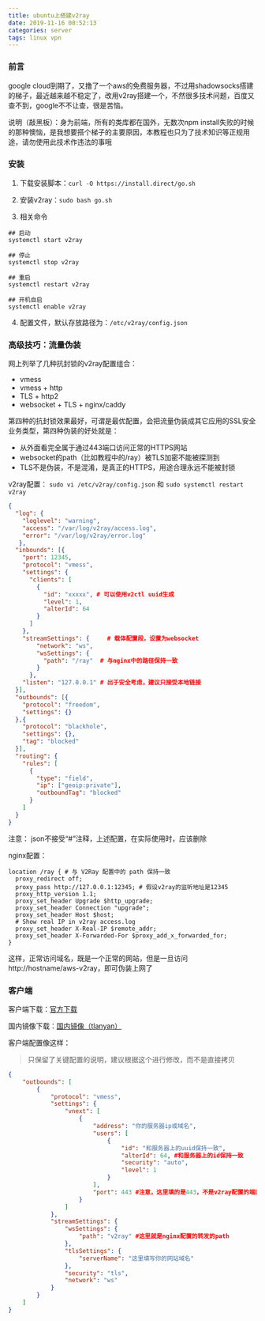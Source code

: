 ```yaml
---
title: ubuntu上搭建v2ray
date: 2019-11-16 08:52:13
categories: server
tags: linux vpn
---
```


### 前言

google cloud到期了，又撸了一个aws的免费服务器，不过用shadowsocks搭建的梯子，最近越来越不稳定了，改用v2ray搭建一个，不然很多技术问题，百度又查不到，google不不让查，很是苦恼。

说明（敲黑板）：身为前端，所有的类库都在国外，无数次npm install失败的时候的那种懊恼，是我想要搭个梯子的主要原因，本教程也只为了技术知识等正规用途，请勿使用此技术作违法的事哦

### 安装

1. 下载安装脚本：`curl -O https://install.direct/go.sh`

2. 安装v2ray：`sudo bash go.sh`

3. 相关命令

```shell
## 启动
systemctl start v2ray

## 停止
systemctl stop v2ray

## 重启
systemctl restart v2ray

## 开机自启
systemctl enable v2ray
```

4. 配置文件，默认存放路径为：`/etc/v2ray/config.json`

### 高级技巧：流量伪装

网上列举了几种抗封锁的v2ray配置组合：

- vmess
- vmess + http
- TLS + http2
- websocket + TLS + nginx/caddy

第四种的抗封锁效果最好，可谓是最优配置，会把流量伪装成其它应用的SSL安全业务类型，第四种伪装的好处就是：

- 从外面看完全属于通过443端口访问正常的HTTPS网站
- websocket的path（比如教程中的/ray）被TLS加密不能被探测到
- TLS不是伪装，不是混淆，是真正的HTTPS，用途合理永远不能被封锁

v2ray配置： `sudo vi /etc/v2ray/config.json` 和 `sudo systemctl restart v2ray`

```json
{
  "log": {
    "loglevel": "warning",
    "access": "/var/log/v2ray/access.log",
    "error": "/var/log/v2ray/error.log"
   },
  "inbounds": [{
    "port": 12345,
    "protocol": "vmess",
    "settings": {
      "clients": [
        {
          "id": "xxxxx", # 可以使用v2ctl uuid生成
          "level": 1,
          "alterId": 64
        }
      ]
    },
    "streamSettings": {     # 载体配置段，设置为websocket
        "network": "ws",
        "wsSettings": {
          "path": "/ray"  # 与nginx中的路径保持一致
        }
      },
    "listen": "127.0.0.1" # 出于安全考虑，建议只接受本地链接
  }],
  "outbounds": [{
    "protocol": "freedom",
    "settings": {}
  },{
    "protocol": "blackhole",
    "settings": {},
    "tag": "blocked"
  }],
  "routing": {
    "rules": [
      {
        "type": "field",
        "ip": ["geoip:private"],
        "outboundTag": "blocked"
      }
    ]
  }
}
```
注意： json不接受“#”注释，上述配置，在实际使用时，应该删除

nginx配置：

```
location /ray { # 与 V2Ray 配置中的 path 保持一致
  proxy_redirect off;
  proxy_pass http://127.0.0.1:12345; # 假设v2ray的监听地址是12345
  proxy_http_version 1.1;
  proxy_set_header Upgrade $http_upgrade;
  proxy_set_header Connection "upgrade";
  proxy_set_header Host $host;
  # Show real IP in v2ray access.log
  proxy_set_header X-Real-IP $remote_addr;
  proxy_set_header X-Forwarded-For $proxy_add_x_forwarded_for;
}
```

这样，正常访问域名，既是一个正常的网站，但是一旦访问http://hostname/aws-v2ray，即可伪装上网了

### 客户端

客户端下载：[官方下载](https://github.com/v2ray/v2ray-core/releases)

国内镜像下载：[国内镜像（tlanyan）](https://www.tlanyan.me/v2ray-clients-download/)

客户端配置像这样：

> 只保留了关键配置的说明，建议根据这个进行修改，而不是直接拷贝

```json
{
    "outbounds": [
        {
            "protocol": "vmess",
            "settings": {
                "vnext": [
                    {
                        "address": "你的服务器ip或域名",
                        "users": [
                            {
                                "id": "和服务器上的uuid保持一致",
                                "alterId": 64, #和服务器上的id保持一致
                                "security": "auto",
                                "level": 1
                            }
                        ],
                        "port": 443 #注意，这里填的是443，不是v2ray配置的端口号12345，因为我们要做流量伪装，这里填的是实际网站的https端口
                    }
                ]
            },
            "streamSettings": {
                "wsSettings": {
                    "path": "v2ray" #这里就是nginx配置的转发的path
                },
                "tlsSettings": {
                    "serverName": "这里填写你的网站域名"
                },
                "security": "tls",
                "network": "ws"
            }
        }
    ]
}
```